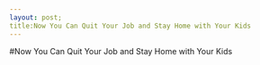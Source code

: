 ```yaml
---
layout: post;
title:Now You Can Quit Your Job and Stay Home with Your Kids
---
```

#Now You Can Quit Your Job and Stay Home with Your Kids
